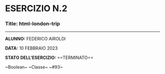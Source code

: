 # ESERCIZIO N.2

### Title: html-london-trip
---
**ALUNNO:** FEDERICO AIROLDI

**DATA:** 10 FEBBRAIO 2023

**STATO DELL'ESERCIZIO:** ==TERMINATO==

~Boolean~ ~Classe~ ~#93~